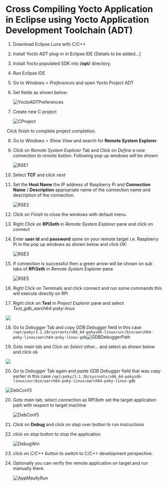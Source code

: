 # Cross Compiling Yocto Application in Eclipse using Yocto Application Development Toolchain (ADT)

1. Download Eclipse Luna with C/C++

2. Install Yocto ADT plug-in in Eclipse IDE [Details to be added...]

3. Install Yocto populated SDK into **/opt/** directory.

4. Run Eclipse IDE

5. Go to *Windows > Preferences* and open Yocto Project ADT

6. Set fields as shown below:

   ![YoctoADTPreferences](/media/dani/LnxData/Embedded_Linux/Build_Tools/Yocto/YoctoADTPreferences.png)

7. Create new C project

   ![CProject](/media/dani/LnxData/Embedded_Linux/Build_Tools/Yocto/CProject.png)

​		Click finish to complete project completion.

8. Go to *Windows > Show View*  and search for **Remote System Explorer**

9. Click on *Remote System Explorer* Tab and Click on *Define a new connection to remote* button. Following pop up windows will be shown:

   ![RSE1](/media/dani/LnxData/Embedded_Linux/Build_Tools/Yocto/RSE1.png)	 

10. Select **TCF** and click *next*

11. Set the **Host Name** the IP address of Raspberry Pi and **Connection Name** / **Description** appropriate name of the connection name and description of the connection.

    ![RSE2](/media/dani/LnxData/Embedded_Linux/Build_Tools/Yocto/RSE2.png)

12. Click on *Finish* to close the windows with default menu.

13. Right Click on **RPi3eth** in *Remote System Explorer* pane and click on *connect*

14. Enter **user id**  and **password** same on your remote target i.e. Raspberry Pi in the pop up windows as shown below and click *OK*:

    ![RSE3](/media/dani/LnxData/Embedded_Linux/Build_Tools/Yocto/RSE3.png)

15. If connection is successful then a green arrow will be shown on sub tabs of **RPi3eth** in *Remote System Explorer* pane

    ![RSE5](/media/dani/LnxData/Embedded_Linux/Build_Tools/Yocto/RSE5.png)

16. Right Click on Terminals and click connect and run some commands this will execute directly on RPi

17. Right click on **Test** in *Project Explorer* pane and select *Test_gdb_aarch64-poky-linux*

![](/media/dani/LnxData/Embedded_Linux/Build_Tools/Yocto/DebConf1.png)

18. Go to *Debugger* Tab and copy *GDB Debugger* field in this case `/opt/poky/3.1.20/sysroots/x86_64-pokysdk-linux/usr/bin/aarch64-poky-linux/aarch64-poky-linux-gdb`![GDBDebuggerPath](/media/dani/LnxData/Embedded_Linux/Build_Tools/Yocto/GDBDebuggerPath.png)

19. Goto *main* tab and Click on *Select other...* and select  as shown below and click ok

![](/media/dani/LnxData/Embedded_Linux/Build_Tools/Yocto/DebgConf2.png)

20. Go to *Debugger* Tab again and paste *GDB Debugger* field that was copy earlier in this case `/opt/poky/3.1.20/sysroots/x86_64-pokysdk-linux/usr/bin/aarch64-poky-linux/aarch64-poky-linux-gdb`

![DebConf3](/media/dani/LnxData/Embedded_Linux/Build_Tools/Yocto/DebConf3.png)

20. Goto *main* tab, select connection as RPI3eth set the target application path with respect to target machine

    ![DebConf5](/media/dani/LnxData/Embedded_Linux/Build_Tools/Yocto/DebConf5.png)

21. Click on **Debug** and click on *step over* button to run instructions

22. click on *stop* button to stop the application

    ![DebugWin](/media/dani/LnxData/Embedded_Linux/Build_Tools/Yocto/DebugWin.png)

23. click on *C/C++* button to switch to C/C++ development perspective.

24. Optionally you can verify the remote application on target and run manually there.

    ![AppMaullyRun](/media/dani/LnxData/Embedded_Linux/Build_Tools/Yocto/AppMaullyRun.png)

    

